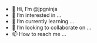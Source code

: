- 👋 Hi, I’m @jpgninja
- 👀 I’m interested in ...
- 🌱 I’m currently learning ...
- 💞️ I’m looking to collaborate on ...
- 📫 How to reach me ...

<!---
jpgninja/jpgninja is a ✨ special ✨ repository because its `README.md` (this file) appears on your GitHub profile.
You can click the Preview link to take a look at your changes.
--->

